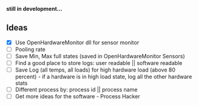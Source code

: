 
**still in development...**

Ideas
---

- [x] Use OpenHardwareMonitor dll for sensor monitor
- [ ] Pooling rate
- [ ] Save Min, Max full states (saved in OpenHardwareMonitor Sensors)
- [ ] Find a good place to store logs: user readable || software readable
- [ ] Save Log (all temps, all loads) for high hardware load (above 80 percent) - if a hardware is in high load state, log all the other hardware stats
- [ ] Different process by: process id || process name
- [ ] Get more ideas for the software - Process Hacker
